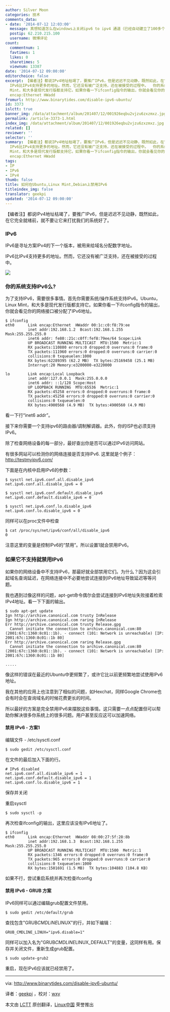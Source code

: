 ```yaml
---
author: Silver Moon
categories: 技术
comments_data:
- date: '2014-07-12 12:03:00'
  message: 真想知道怎么在windows上关闭ipv6 to ipv4 通道（已经自动建立了100多个了）
  postip: 62.210.215.100
  username: 微博评论
count:
  commentnum: 1
  favtimes: 1
  likes: 0
  sharetimes: 5
  viewnum: 13387
date: '2014-07-12 09:00:00'
editorchoice: false
excerpt: 【编者注】都说IPv4地址枯竭了，要推广IPv6，但是迟迟不见动静，既然如此，在它完全就绪前，就不要让它来打扰我们的系统好了。 IPv6 IPv6是寻址方案IPv4的下一个版本，被用来给域名分配数字地址。
  IPv6比IPv4支持更多的地址。然而，它还没有被广泛支持，还在被接受的过程中。  你的系统支持IPv6么? 为了支持IPv6，需要很多事情。首先你需要系统/操作系统支持IPv6。Ubuntu，Linux
  Mint，和大多是现代发行版都支持它。如果你看一下ifconfig指令的输出，你就会看见你的网络接口被分配了IPv6地址。 $ ifconfig eth0 Link
  encap:Ethernet HWadd
fromurl: http://www.binarytides.com/disable-ipv6-ubuntu/
id: 3373
islctt: true
banner_img: /data/attachment/album/201407/12/001926eqbu2vjzu6zxzmxz.jpg
permalink: /article-3373-1.html
index_img: /data/attachment/album/201407/12/001926eqbu2vjzu6zxzmxz.jpg.thumb.jpg
related: []
reviewer: ''
selector: ''
summary: 【编者注】都说IPv4地址枯竭了，要推广IPv6，但是迟迟不见动静，既然如此，在它完全就绪前，就不要让它来打扰我们的系统好了。 IPv6 IPv6是寻址方案IPv4的下一个版本，被用来给域名分配数字地址。
  IPv6比IPv4支持更多的地址。然而，它还没有被广泛支持，还在被接受的过程中。  你的系统支持IPv6么? 为了支持IPv6，需要很多事情。首先你需要系统/操作系统支持IPv6。Ubuntu，Linux
  Mint，和大多是现代发行版都支持它。如果你看一下ifconfig指令的输出，你就会看见你的网络接口被分配了IPv6地址。 $ ifconfig eth0 Link
  encap:Ethernet HWadd
tags:
- IP
- IPv6
- IPv4
thumb: false
title: 如何在Ubuntu,Linux Mint,Debian上禁用IPv6
titleindex_img: false
translator: geekpi
updated: '2014-07-12 09:00:00'
---
```


【编者注】都说IPv4地址枯竭了，要推广IPv6，但是迟迟不见动静，既然如此，在它完全就绪前，就不要让它来打扰我们的系统好了。


### IPv6


IPv6是寻址方案IPv4的下一个版本，被用来给域名分配数字地址。


IPv6比IPv4支持更多的地址。然而，它还没有被广泛支持，还在被接受的过程中。


![](/data/attachment/album/201407/12/001926eqbu2vjzu6zxzmxz.jpg)


### 你的系统支持IPv6么?


为了支持IPv6，需要很多事情。首先你需要系统/操作系统支持IPv6。Ubuntu，Linux Mint，和大多是现代发行版都支持它。如果你看一下ifconfig指令的输出，你就会看见你的网络接口被分配了IPv6地址。



```
$ ifconfig
eth0      Link encap:Ethernet  HWaddr 00:1c:c0:f8:79:ee  
          inet addr:192.168.1.2  Bcast:192.168.1.255  Mask:255.255.255.0
          inet6 addr: fe80::21c:c0ff:fef8:79ee/64 Scope:Link
          UP BROADCAST RUNNING MULTICAST  MTU:1500  Metric:1
          RX packets:110880 errors:0 dropped:0 overruns:0 frame:0
          TX packets:111960 errors:0 dropped:0 overruns:0 carrier:0
          collisions:0 txqueuelen:1000 
          RX bytes:62289395 (62.2 MB)  TX bytes:25169458 (25.1 MB)
          Interrupt:20 Memory:e3200000-e3220000 

lo        Link encap:Local Loopback  
          inet addr:127.0.0.1  Mask:255.0.0.0
          inet6 addr: ::1/128 Scope:Host
          UP LOOPBACK RUNNING  MTU:65536  Metric:1
          RX packets:45258 errors:0 dropped:0 overruns:0 frame:0
          TX packets:45258 errors:0 dropped:0 overruns:0 carrier:0
          collisions:0 txqueuelen:0 
          RX bytes:4900560 (4.9 MB)  TX bytes:4900560 (4.9 MB)

```

看一下行“inet6 addr”。


接下来你需要一个支持ipv6的路由器/调制解调器。此外，你的ISP也必须支持IPv6。


除了检查网络设备的每一部分，最好查出你是否可以通过IPv6访问网站。


有很多网站可以检测你的网络连接是否支持IPv6. 这里就是个例子：<http://testmyipv6.com/>


下面是在内核中启用IPv6的参数：



```
$ sysctl net.ipv6.conf.all.disable_ipv6
net.ipv6.conf.all.disable_ipv6 = 0

$ sysctl net.ipv6.conf.default.disable_ipv6
net.ipv6.conf.default.disable_ipv6 = 0

$ sysctl net.ipv6.conf.lo.disable_ipv6
net.ipv6.conf.lo.disable_ipv6 = 0

```

同样可以在proc文件中检查



```
$ cat /proc/sys/net/ipv6/conf/all/disable_ipv6
0

```

注意这里的变量是控制IPv6的“禁用”。所以设置1就会禁用IPv6。


### 如果它不支持就禁用IPv6


如果你的网络设备中不支持IPv6，那最好就全部禁用它们。为什么？因为这会引起域名查询延迟，在网络连接中不必要地尝试连接到IPv6地址导致延迟等等问题。


我也遇到过像这样的问题，apt-get命令偶尔会尝试连接到IPv6地址失败接着检索IPv4地址。看一下下面的输出。



```
$ sudo apt-get update
Ign http://archive.canonical.com trusty InRelease
Ign http://archive.canonical.com raring InRelease                                                                                                    
Err http://archive.canonical.com trusty Release.gpg                                                                                                  
  Cannot initiate the connection to archive.canonical.com:80 (2001:67c:1360:8c01::1b). - connect (101: Network is unreachable) [IP: 2001:67c:1360:8c01::1b 80]
Err http://archive.canonical.com raring Release.gpg                                                                                                  
  Cannot initiate the connection to archive.canonical.com:80 (2001:67c:1360:8c01::1b). - connect (101: Network is unreachable) [IP: 2001:67c:1360:8c01::1b 80]

.....

```

像这样的错误在最近的Ubuntu中更频繁了，或许它比以前更频繁地尝试使用IPv6地址。


我在其他的应用上也注意到了相似的问题，如Hexchat，同样Google Chrome也会有时会在查询域名的时候花费更长的时间。


所以最好的方案是完全禁用IPv6来摆脱这些事情。这只需要一点点配置但可以帮助你解决很多你系统上的很多问题。用户甚至反应这可以加速网络。


#### 禁用 IPv6 - 方案1


编辑文件 - /etc/sysctl.conf



```
$ sudo gedit /etc/sysctl.conf

```

在文件的最后加入下面的行。



```
# IPv6 disabled
net.ipv6.conf.all.disable_ipv6 = 1
net.ipv6.conf.default.disable_ipv6 = 1
net.ipv6.conf.lo.disable_ipv6 = 1

```

保存并关闭


重启sysctl



```
$ sudo sysctl -p

```

再次检查ifconfig的输出，这里应该没有IPv6地址了。



```
$ ifconfig
eth0      Link encap:Ethernet  HWaddr 08:00:27:5f:28:8b  
          inet addr:192.168.1.3  Bcast:192.168.1.255  Mask:255.255.255.0
          UP BROADCAST RUNNING MULTICAST  MTU:1500  Metric:1
          RX packets:1346 errors:0 dropped:0 overruns:0 frame:0
          TX packets:965 errors:0 dropped:0 overruns:0 carrier:0
          collisions:0 txqueuelen:1000 
          RX bytes:1501691 (1.5 MB)  TX bytes:104883 (104.8 KB)

```

如果不行，尝试重启系统并再次检查ifconfig


#### 禁用 IPv6 - GRUB 方案


IPv6同样可以通过编辑grub配置文件禁用。



```
$ sudo gedit /etc/default/grub

```

查找包含"GRUB*CMDLINE*LINUX"的行，并如下编辑：



```
GRUB_CMDLINE_LINUX="ipv6.disable=1"

```

同样可以加入名为"GRUB*CMDLINE*LINUX\_DEFAULT"的变量，这同样有用。保存并关闭文件，重新生成grub配置。



```
$ sudo update-grub2

```

重启，现在IPv6应该就已经禁用了。




---


via: <http://www.binarytides.com/disable-ipv6-ubuntu/>


译者：[geekpi](https://github.com/geekpi) ，校对：[wxy](https://github.com/wxy)


本文由 [LCTT](https://github.com/LCTT/TranslateProject) 原创翻译，[Linux中国](http://linux.cn/) 荣誉推出
